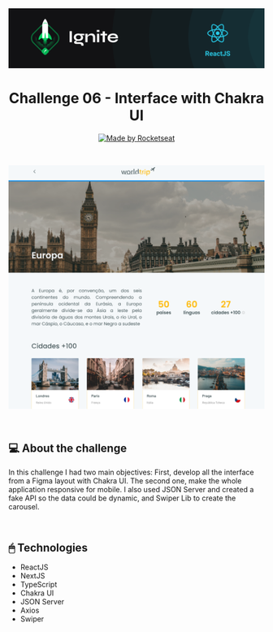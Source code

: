 <img src=".github/ignite-reactjs-photo.png" alt="Ignite" >

<h1 align="center">
  Challenge 06 - Interface with Chakra UI
</h1>

<p align="center">
  <a href="https://rocketseat.com.br">
    <img alt="Made by Rocketseat" src="https://img.shields.io/badge/made%20by-Rocketseat-%2306b656?style=flat-square">
  </a>
</p>

</br>

<p align="center">
  <img src=".github/worldtrip.PNG" alt="worldtrip">
</p>

</br>

## 💻 About the challenge

In this challenge I had two main objectives: First, develop all the interface from a Figma layout with Chakra UI. The second one, make the whole application responsive for mobile. I also used JSON Server and created a fake API so the data could be dynamic, and Swiper Lib to create the carousel.

</br>

## 🖱 Technologies

- ReactJS
- NextJS
- TypeScript
- Chakra UI
- JSON Server
- Axios
- Swiper
